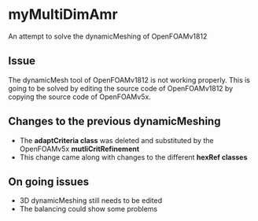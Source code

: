 # myMultiDimAmr
An attempt to solve the dynamicMeshing of OpenFOAMv1812

## Issue
The dynamicMesh tool of OpenFOAMv1812 is not working properly. This is going to be solved by editing the source code of OpenFOAMv1812 by copying the source code of OpenFOAMv5x.

## Changes to the previous dynamicMeshing
- The **adaptCriteria class** was deleted and substituted by the OpenFOAMv5x **mutliCritRefinement**
- This change came along with changes to the different **hexRef classes**

## On going issues
- 3D dynamicMeshing still needs to be edited
- The balancing could show some problems

